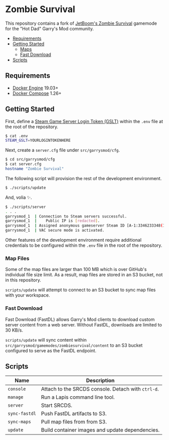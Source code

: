 # Zombie Survival

This repository contains a fork of [JetBoom's Zombie
Survival](https://github.com/jetboom/zombiesurvival) gamemode for the "Hot Dad"
Garry's Mod community.

- [Requirements](#requirements)
- [Getting Started](#getting-started)
  - [Maps](#maps)
  - [Fast Download](#fast-download)
- [Scripts](#scripts)

## Requirements

- [Docker Engine](https://docs.docker.com/install/) 19.03+
- [Docker Compose](https://docs.docker.com/compose/install/) 1.26+

## Getting Started

First, define a [Steam Game Server Login Token
(GSLT)](https://steamcommunity.com/dev/managegameservers) within the `.env` file
at the root of the repository.

```bash
$ cat .env
STEAM_GSLT=YOURLOGINTOKENHERE
```

Next, create a `server.cfg` file under `src/garrysmod/cfg`.

```bash
$ cd src/garrysmod/cfg
$ cat server.cfg
hostname "Zombie Survival"
```

The following script will provision the rest of the development environment.

```bash
$ ./scripts/update
```

And, volia ✨.

```bash
$ ./scripts/server
. . .
garrysmod_1  | Connection to Steam servers successful.
garrysmod_1  |    Public IP is [redacted].
garrysmod_1  | Assigned anonymous gameserver Steam ID [A-1:3346233348(15470)].
garrysmod_1  | VAC secure mode is activated.
```

Other features of the development environment require additional credentials to
be configured within the `.env` file in the root of the repository.

### Map Files

Some of the map files are larger than 100 MB which is over GitHub's individual
file size limit. As a result, map files are stored in an S3 bucket, not in this
repository.

`scripts/update` will attempt to connect to an S3 bucket to sync map files with
your workspace.

### Fast Download

Fast Download (FastDL) allows Garry's Mod clients to download custom server
content from a web server. Without FastDL, downloads are limited to 30 KB/s.

`scripts/update` will sync content within
`src/garrysmod/gamemodes/zombiesurvival/content` to an S3 bucket configured to
serve as the FastDL endpoint. 

## Scripts

| Name          | Description                                        |
|---------------|----------------------------------------------------|
| `console`     | Attach to the SRCDS console. Detach with `ctrl-d`. |
| `manage`      | Run a Lapis command line tool.                     |
| `server`      | Start SRCDS.                                       |
| `sync-fastdl` | Push FastDL artifacts to S3.                       |
| `sync-maps`   | Pull map files from from S3.                       |
| `update`      | Build container images and update dependencies.    |
